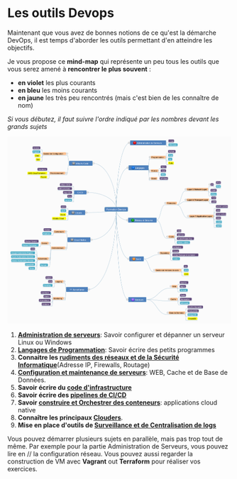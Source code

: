# Les outils Devops

Maintenant que vous avez de bonnes notions de ce qu'est la démarche DevOps, il
est temps d'aborder les outils permettant d'en atteindre les objectifs.

Je vous propose ce **mind-map** qui représente un peu tous les
outils que vous serez amené à **rencontrer le plus souvent** :

* **en violet** les plus courants
* **en bleu** les moins courants
* **en jaune** les très peu rencontrés (mais c'est bien de les connaître de nom)

_Si vous débutez, il faut suivre l'ordre indiqué par les nombres devant les
grands sujets_

![mind mapping outils devops](/media/formation-outils-devops.png)

1. **[Administration de serveurs](/outils/admin-serveurs/)**: Savoir configurer et dépanner un serveur Linux ou Windows
2. **[Langages de Programmation](/outils/langages-programmation/)**: Savoir écrire des petits programmes
3. **Connaitre les [rudiments des réseaux et de la Sécurité
   Informatique](/outils/reseau-securite/)**(Adresse IP, Firewalls, Routage)
4. **[Configuration et maintenance de serveurs](/outils/configuration-serveurs/)**: WEB, Cache et de Base de Données.
5. **Savoir écrire du [code d'infrastructure](/outils/infra-as-code/)**
6. **Savoir écrire des [pipelines de CI/CD](/outils/ci-cd/)**
7. **Savoir [construire et Orchestrer des conteneurs](/outils/conteneur-orchestration/)**: applications cloud native
8. **Connaître les principaux [Clouders](/outils/cloud/)**.
9. **Mise en place d'outils de [Surveillance et de Centralisation de logs](/outils/surveillance/)**

Vous pouvez démarrer plusieurs sujets en parallèle, mais pas trop tout de même.
Par exemple pour la partie Administration de Serveurs, vous pouvez lire en //
la configuration réseau. Vous pouvez aussi regarder la construction de VM avec
**Vagrant** out **Terraform** pour réaliser vos exercices.
